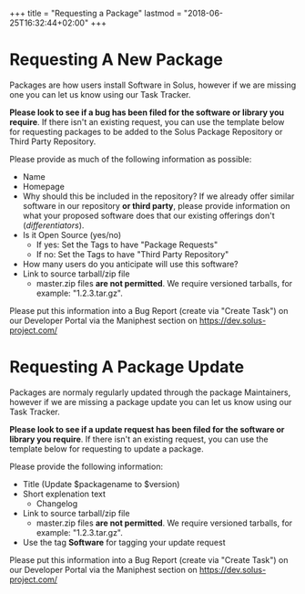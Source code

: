 +++
title = "Requesting a Package"
lastmod = "2018-06-25T16:32:44+02:00"
+++

# Requesting A New Package

Packages are how users install Software in Solus, however if we are missing one you can let us know using our Task Tracker. 

**Please look to see if a bug has been filed for the software or library you require**. If there isn't an existing request, you can use the template below for requesting packages to be added to the Solus Package Repository or Third Party Repository.

Please provide as much of the following information as possible:

- Name
- Homepage
- Why should this be included in the repository? If we already offer similar software in our repository **or third party**, please provide information on what your proposed software does that our existing offerings don't (*differentiators*).
- Is it Open Source (yes/no)
  - If yes: Set the Tags to have "Package Requests"
  - If no: Set the Tags to have "Third Party Repository"
- How many users do you anticipate will use this software?
- Link to source tarball/zip file
  - master.zip files **are not permitted**. We require versioned tarballs, for example: "1.2.3.tar.gz".

Please put this information into a Bug Report (create via "Create Task") on our Developer Portal via the Maniphest section on https://dev.solus-project.com/



# Requesting A Package Update 

Packages are normaly regularly updated through the package Maintainers, however if we are missing a package update you can let us know using our Task Tracker.

**Please look to see if a update request has been filed for the software or library you require**. If there isn't an existing request, you can use the template below for requesting to update a package.

Please provide the following information:

- Title (Update $packagename to $version)
- Short explenation text
  - Changelog
- Link to source tarball/zip file
  - master.zip files **are not permitted**. We require versioned tarballs, for example: "1.2.3.tar.gz".
- Use the tag **Software** for tagging your update request

Please put this information into a Bug Report (create via "Create Task") on our Developer Portal via the Maniphest section on https://dev.solus-project.com/
